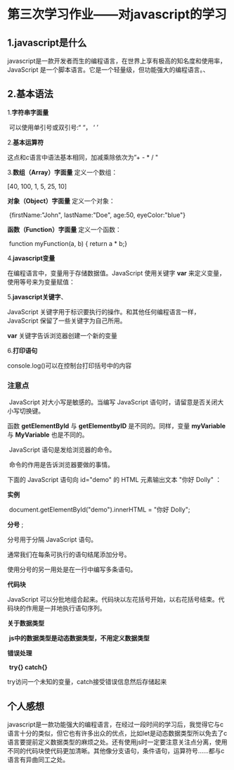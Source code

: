 # 第三次学习作业——对javascript的学习

## 1.javascript是什么

​     javascript是一款开发者而生的编程语言，在世界上享有极高的知名度和使用率，JavaScript 是一个脚本语言。它是一个轻量级，但功能强大的编程语言。、

## 2.基本语法

1.**字符串字面量**

​    可以使用单引号或双引号:“ “， ‘ ’ 

2.**基本运算符**

   这点和c语言中语法基本相同，加减乘除依次为”+ - * / "

3.**数组（Array）字面量** 定义一个数组：

   [40, 100, 1, 5, 25, 10]

**对象（Object）字面量** 定义一个对象：

​    {firstName:"John", lastName:"Doe", age:50, eyeColor:"blue"}

**函数（Function）字面量** 定义一个函数：

​    function myFunction(a, b) { return a * b;}

4.**javascript变量**

   在编程语言中，变量用于存储数据值。JavaScript 使用关键字 **var** 来定义变量， 使用等号来为变量赋值：

5.**javascript关键字**、

   JavaScript 关键字用于标识要执行的操作。和其他任何编程语言一样，JavaScript 保留了一些关键字为自己所用。

**var** 关键字告诉浏览器创建一个新的变量

6.**打印语句**

console.log()可以在控制台打印括号中的内容

### 注意点

​    JavaScript 对大小写是敏感的。当编写 JavaScript 语句时，请留意是否关闭大小写切换键。

   函数 **getElementById** 与 **getElementbyID** 是不同的。同样，变量 **myVariable** 与 **MyVariable** 也是不同的。

​    JavaScript 语句是发给浏览器的命令。

​    命令的作用是告诉浏览器要做的事情。

   下面的 JavaScript 语句向 id="demo" 的 HTML 元素输出文本 "你好 Dolly" ：

 **实例**

​      document.getElementById("demo").innerHTML = "你好 Dolly";

**分号** ;

分号用于分隔 JavaScript 语句。

通常我们在每条可执行的语句结尾添加分号。

使用分号的另一用处是在一行中编写多条语句。

**代码块**

JavaScript 可以分批地组合起来。代码块以左花括号开始，以右花括号结束。代码块的作用是一并地执行语句序列。

**关于数据类型**

​     **js中的数据类型是动态数据类型，不用定义数据类型**

**错误处理**

​      **try{}   catch{}**

try访问一个未知的变量，catch接受错误信息然后存储起来



## 个人感想

​      javascript是一款功能强大的编程语言，在经过一段时间的学习后，我觉得它与c语言十分的类似，但它也有许多出众的优点，比如let是动态数据类型所以免去了c语言要提前定义数据类型的麻烦之处。还有使用js时一定要注意关注点分离，使用不同的代码块使代码更加清晰。其他像分支语句，条件语句，运算符号......都与c语言有异曲同工之处。



